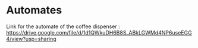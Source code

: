 # Automates
Link for the automate of the coffee dispenser :
https://drive.google.com/file/d/1d1QWkuDH6B8S_ABkLGWMd4NP6useEGG4/view?usp=sharing
